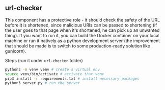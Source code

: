 ## url-checker

This component has a protective role - it should check the safety of the URL before it is shortened, since malicious URls can be passed to shortening (if the user goes to that page when it's shortened, he can pick up an unwanted thing). If you want to run it, you can build the Docker container on your local machine or run it natively as a python development server (the improvement that should be made is to switch to some production-ready solution like gunicorn).

Steps (run it under `url-checker` folder)

```bash
python3 -m venv venv # create a virtual env
source venv/bin/activate # activate that venv
pip3 install -r requirements.txt # install necessary packages
python3 server.py # run the server
```
